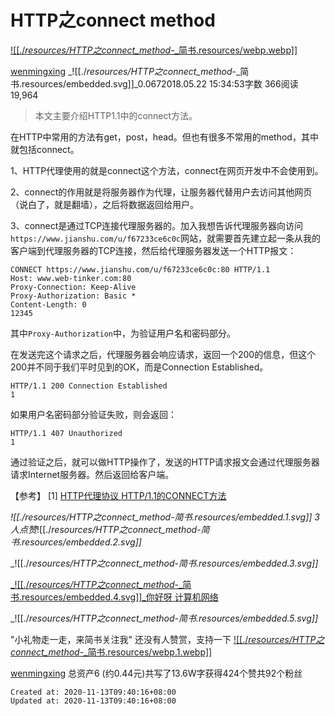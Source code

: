 
# HTTP之connect method

[![[./_resources/HTTP之connect_method_-_简书.resources/webp.webp]]](https://www.jianshu.com/u/f67233ce6c0c)

[wenmingxing](https://www.jianshu.com/u/f67233ce6c0c)
_![[./_resources/HTTP之connect_method_-_简书.resources/embedded.svg]]_0.0672018.05.22 15:34:53字数 366阅读 19,964

> 本文主要介绍HTTP1.1中的connect方法。

在HTTP中常用的方法有get，post，head。但也有很多不常用的method，其中就包括connect。

1、HTTP代理使用的就是connect这个方法，connect在网页开发中不会使用到。

2、connect的作用就是将服务器作为代理，让服务器代替用户去访问其他网页（说白了，就是翻墙），之后将数据返回给用户。

3、connect是通过TCP连接代理服务器的。加入我想告诉代理服务器向访问`https://www.jianshu.com/u/f67233ce6c0c`网站，就需要首先建立起一条从我的客户端到代理服务器的TCP连接，然后给代理服务器发送一个HTTP报文：

    CONNECT https://www.jianshu.com/u/f67233ce6c0c:80 HTTP/1.1
    Host: www.web-tinker.com:80
    Proxy-Connection: Keep-Alive
    Proxy-Authorization: Basic *
    Content-Length: 0
    12345

其中`Proxy-Authorization`中，为验证用户名和密码部分。

在发送完这个请求之后，代理服务器会响应请求，返回一个200的信息，但这个200并不同于我们平时见到的OK，而是Connection Established。

    HTTP/1.1 200 Connection Established
    1

如果用户名密码部分验证失败，则会返回：

    HTTP/1.1 407 Unauthorized
    1

通过验证之后，就可以做HTTP操作了，发送的HTTP请求报文会通过代理服务器请求Internet服务器。然后返回给客户端。

【参考】
\[1\] [HTTP代理协议 HTTP/1.1的CONNECT方法](https://blog.csdn.net/kobejayandy/article/details/24606521)

_![[./_resources/HTTP之connect_method_-_简书.resources/embedded.1.svg]]_
3人点赞_![[./_resources/HTTP之connect_method_-_简书.resources/embedded.2.svg]]_

_![[./_resources/HTTP之connect_method_-_简书.resources/embedded.3.svg]]_

[_![[./_resources/HTTP之connect_method_-_简书.resources/embedded.4.svg]]_你好呀 计算机网络](https://www.jianshu.com/nb/23508085)

_![[./_resources/HTTP之connect_method_-_简书.resources/embedded.5.svg]]_

"小礼物走一走，来简书关注我"
还没有人赞赏，支持一下
[![[./_resources/HTTP之connect_method_-_简书.resources/webp.1.webp]]](https://www.jianshu.com/u/f67233ce6c0c)

[wenmingxing](https://www.jianshu.com/u/f67233ce6c0c)
总资产6 (约0.44元)共写了13.6W字获得424个赞共92个粉丝

    Created at: 2020-11-13T09:40:16+08:00
    Updated at: 2020-11-13T09:40:16+08:00

